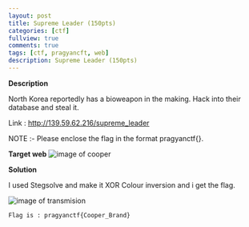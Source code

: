 ```yaml
---
layout: post
title: Supreme Leader (150pts)
categories: [ctf]
fullview: true
comments: true
tags: [ctf, pragyancft, web]
description: Supreme Leader (150pts)
---
```


**Description**

North Korea reportedly has a bioweapon in the making. Hack into their database and steal it.

Link : http://139.59.62.216/supreme_leader

NOTE :- Please enclose the flag in the format pragyanctf{<flag>}.

**Target web**
![image of cooper](http://imgur.com/HiEMzdp)

**Solution**

I used Stegsolve and make it XOR  Colour inversion and i get the flag. 

![image of transmision](http://imgur.com/8sH7bLH)

`Flag is : pragyanctf{Cooper_Brand}`
